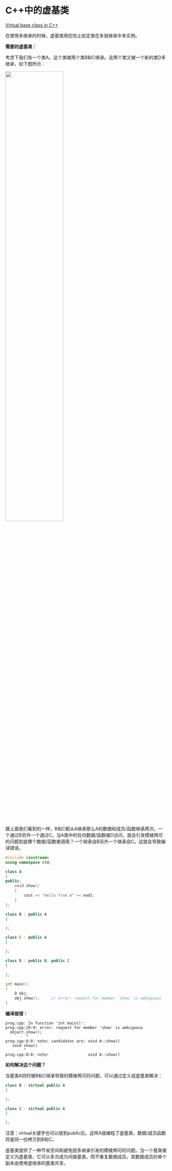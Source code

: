 # C++中的虚基类

[Virtual base class in C++](https://www.geeksforgeeks.org/virtual-base-class-in-c/)

在使用多继承的时候，虚基类用在防止给定类在多层继承中多实例。

**需要的虚基类：**

考虑下我们有一个类A。这个类被两个类B和C继承。这两个类又被一个新的类D多继承，如下图所示：

<img src="./img/chat_1.png" width="60%">

跟上面我们看到的一样，B和C都从A继承那么A的数据和成员/函数继承两次。一个通过B另外一个通过C。当A类中的任何数据/函数被D访问，就会引发模棱两可的问题到底哪个数据/函数被调用？一个继承自B另外一个继承自C。这就会导致编译错误。

```c++
#include <iostream>
using namespace std;

class A
{
public:
    void show()
    {
        cout << "Hello from A" << endl;
    }
};

class B : public A
{

};

class C : public A
{

};

class D : public B, public C
{

};

int main()
{
    D obj;
    obj.show();     // error: request for member 'show' is ambiguous
}
```

**编译报错：**

```command
prog.cpp: In function 'int main()':
prog.cpp:29:9: error: request for member 'show' is ambiguous
  object.show();
         ^
prog.cpp:8:8: note: candidates are: void A::show()
   void show()
        ^
prog.cpp:8:8: note:                 void A::show()
```

**如何解决这个问题？**

当基类A同时被B和C继承导致的模棱两可的问题，可以通过定义成虚基类解决：

```c++
class B : virtual public A
{

};

class C : virtual public A
{

};
```

注意：virtual关键字也可以放到public后。这样A就编程了虚基类，数据/成员函数将是同一份拷贝到B和C。

虚基类提供了一种节省空间和避免因多继承引发的模棱两可的问题。当一个基类被定义为虚基类，它可以多次成为间接基类，而不重复数据成员。其数据成员的单个副本由使用虚继承的基类共享。

